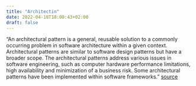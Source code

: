 ```yaml
---
title: "Architectin"
date: 2022-04-18T18:00:43+02:00
draft: false
---
```


“An architectural pattern is a general, reusable solution to a commonly occurring problem in software architecture within a given context. Architectural patterns are similar to software design patterns but have a broader scope. The architectural patterns address various issues in software engineering, such as computer hardware performance limitations, high availability and minimization of a business risk. Some architectural patterns have been implemented within software frameworks.” [source](https://en.wikipedia.org/wiki/Architectural_pattern)
